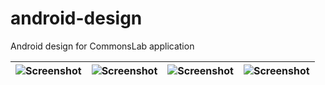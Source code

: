 # android-design
Android design for CommonsLab application

|![Screenshot](https://github.com/AleksanderKoko/android-design/blob/master/screenshots/login-screen.png)|![Screenshot](https://github.com/AleksanderKoko/android-design/blob/master/screenshots/photo-screen.png)|![Screenshot](https://github.com/AleksanderKoko/android-design/blob/master/screenshots/upload-photo.png)|![Screenshot](https://github.com/AleksanderKoko/android-design/blob/master/screenshots/video-screen.png)|
| ------------- | ------------- | ------------- | ------------- |


